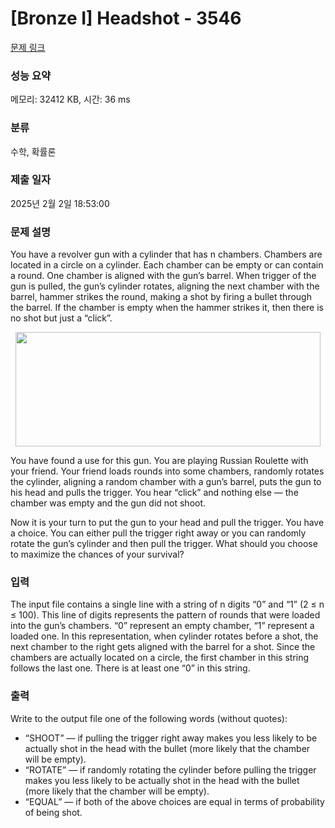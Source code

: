 # [Bronze I] Headshot - 3546 

[문제 링크](https://www.acmicpc.net/problem/3546) 

### 성능 요약

메모리: 32412 KB, 시간: 36 ms

### 분류

수학, 확률론

### 제출 일자

2025년 2월 2일 18:53:00

### 문제 설명

<p>You have a revolver gun with a cylinder that has n chambers. Chambers are located in a circle on a cylinder. Each chamber can be empty or can contain a round. One chamber is aligned with the gun’s barrel. When trigger of the gun is pulled, the gun’s cylinder rotates, aligning the next chamber with the barrel, hammer strikes the round, making a shot by firing a bullet through the barrel. If the chamber is empty when the hammer strikes it, then there is no shot but just a “click”.</p>

<p style="text-align: center;"><img alt="" src="https://www.acmicpc.net/upload/images3/headshot.png" style="height:183px; width:488px"></p>

<p>You have found a use for this gun. You are playing Russian Roulette with your friend. Your friend loads rounds into some chambers, randomly rotates the cylinder, aligning a random chamber with a gun’s barrel, puts the gun to his head and pulls the trigger. You hear “click” and nothing else — the chamber was empty and the gun did not shoot.</p>

<p>Now it is your turn to put the gun to your head and pull the trigger. You have a choice. You can either pull the trigger right away or you can randomly rotate the gun’s cylinder and then pull the trigger. What should you choose to maximize the chances of your survival?</p>

### 입력 

 <p>The input file contains a single line with a string of n digits “0” and “1” (2 ≤ n ≤ 100). This line of digits represents the pattern of rounds that were loaded into the gun’s chambers. “0” represent an empty chamber, “1” represent a loaded one. In this representation, when cylinder rotates before a shot, the next chamber to the right gets aligned with the barrel for a shot. Since the chambers are actually located on a circle, the first chamber in this string follows the last one. There is at least one “0” in this string.</p>

### 출력 

 <p>Write to the output file one of the following words (without quotes):</p>

<ul>
	<li>“SHOOT” — if pulling the trigger right away makes you less likely to be actually shot in the head with the bullet (more likely that the chamber will be empty).</li>
	<li>“ROTATE” — if randomly rotating the cylinder before pulling the trigger makes you less likely to be actually shot in the head with the bullet (more likely that the chamber will be empty).</li>
	<li>“EQUAL” — if both of the above choices are equal in terms of probability of being shot.</li>
</ul>

